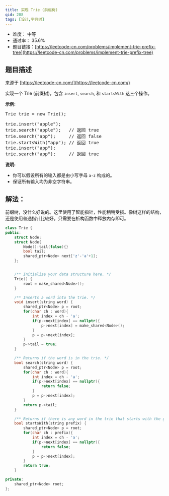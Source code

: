 ```yaml
---
title: 实现 Trie (前缀树)
qid: 208
tags: [设计,字典树]
---
```



- 难度： 中等
- 通过率： 35.6%
- 题目链接：[https://leetcode-cn.com/problems/implement-trie-prefix-tree](https://leetcode-cn.com/problems/implement-trie-prefix-tree)


## 题目描述

来源于 [https://leetcode-cn.com/](https://leetcode-cn.com/)

<p>实现一个 Trie (前缀树)，包含&nbsp;<code>insert</code>,&nbsp;<code>search</code>, 和&nbsp;<code>startsWith</code>&nbsp;这三个操作。</p>

<p><strong>示例:</strong></p>

<pre>Trie trie = new Trie();

trie.insert(&quot;apple&quot;);
trie.search(&quot;apple&quot;);   // 返回 true
trie.search(&quot;app&quot;);     // 返回 false
trie.startsWith(&quot;app&quot;); // 返回 true
trie.insert(&quot;app&quot;);   
trie.search(&quot;app&quot;);     // 返回 true</pre>

<p><strong>说明:</strong></p>

<ul>
	<li>你可以假设所有的输入都是由小写字母&nbsp;<code>a-z</code>&nbsp;构成的。</li>
	<li>保证所有输入均为非空字符串。</li>
</ul>


## 解法：


前缀树，没什么好说的。这里使用了智能指针，性能稍稍受损。像树这样的结构，还是使用普通指针比较好。只需要在析构函数中释放内存即可。

```cpp
class Trie {
public:
    struct Node;
    struct Node{
        Node():tail(false){}
        bool tail;
        shared_ptr<Node> next['z'-'a'+1];
    };


    /** Initialize your data structure here. */
    Trie() {
        root = make_shared<Node>();
    }

    /** Inserts a word into the trie. */
    void insert(string word) {
        shared_ptr<Node> p = root;
        for(char ch : word){
            int index = ch - 'a';
            if(p->next[index] == nullptr){
                p->next[index] = make_shared<Node>();
            }
            p = p->next[index];
        }
        p->tail = true;
    }

    /** Returns if the word is in the trie. */
    bool search(string word) {
        shared_ptr<Node> p = root;
        for(char ch : word){
            int index = ch - 'a';
            if(p->next[index] == nullptr){
                return false;
            }
            p = p->next[index];
        }
        return p->tail;
    }

    /** Returns if there is any word in the trie that starts with the given prefix. */
    bool startsWith(string prefix) {
        shared_ptr<Node> p = root;
        for(char ch : prefix){
            int index = ch - 'a';
            if(p->next[index] == nullptr){
                return false;
            }
            p = p->next[index];
        }
        return true;
    }

private:
    shared_ptr<Node> root;
};
```